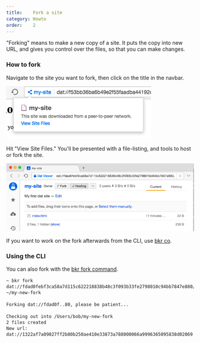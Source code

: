 ```yaml
---
title:    Fork a site
category: Howto
order:    2
---
```


"Forking" means to make a new copy of a site.
It puts the copy into new URL, and gives you control over the files, so that you can make changes.


### How to fork

Navigate to the site you want to fork, then click on the title in the navbar.

<img src="/img/getting-started-screen-siteinfo.png" class="bordered">

Hit "View Site Files."
You'll be presented with a file-listing, and tools to host or fork the site.

<img src="/img/getting-started-screen-datviewer.png" class="bordered">

If you want to work on the fork afterwards from the CLI, use [bkr co](https://github.com/beakerbrowser/bkr#checkout).

### Using the CLI

You can also fork with the [bkr fork command](https://github.com/beakerbrowser/bkr#fork).

```
~ bkr fork dat://fdad0febf3ca58a7d115c622218838b48c3f093b33fe2798010c94bb7847e880/ ~/my-new-fork

Forking dat://fdad0f..80, please be patient...

Checking out into /Users/bob/my-new-fork
2 files created
New url: dat://1322af7a09027ff2b80b250ae410e33873a788000066a9996365095838d02069
```